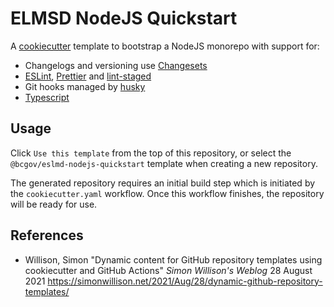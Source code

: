 # ELMSD NodeJS Quickstart

A [cookiecutter](https://github.com/cookiecutter/cookiecutter) template to bootstrap a NodeJS monorepo with support for:
* Changelogs and versioning use [Changesets](https://github.com/changesets/changesets)
* [ESLint](https://github.com/eslint/eslint), [Prettier](https://github.com/prettier/prettier) and [lint-staged](https://github.com/okonet/lint-staged)
* Git hooks managed by [husky](https://github.com/typicode/husky)
* [Typescript](https://github.com/microsoft/typescript)

## Usage

Click `Use this template` from the top of this repository, or select the `@bcgov/eslmd-nodejs-quickstart` template when creating a new repository.

The generated repository requires an initial build step which is initiated by the `cookiecutter.yaml` workflow.  Once this workflow finishes, the repository will be ready for use.

## References

* Willison, Simon "Dynamic content for GitHub repository templates using cookiecutter and GitHub Actions" _Simon Willison's Weblog_ 28 August 2021 https://simonwillison.net/2021/Aug/28/dynamic-github-repository-templates/